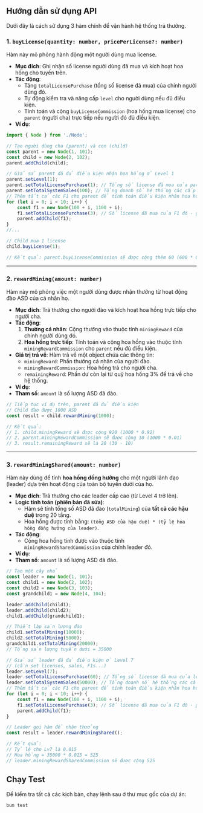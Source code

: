 ## Hướng dẫn sử dụng API

Dưới đây là cách sử dụng 3 hàm chính để vận hành hệ thống trả thưởng.

### 1\. `buyLicense(quantity: number, pricePerLicense?: number)`

Hàm này mô phỏng hành động một người dùng mua license.

- **Mục đích**: Ghi nhận số license người dùng đã mua và kích hoạt hoa hồng cho tuyến trên.
- **Tác động**:
    - Tăng `totalLicensePurchase` (tổng số license đã mua) của chính người dùng đó.
    - Tự động kiểm tra và nâng cấp `level` cho người dùng nếu đủ điều kiện.
    - Tính toán và cộng `buyLicenseCommission` (hoa hồng mua license) cho `parent` (người cha) trực tiếp nếu người đó đủ điều kiện.
- **Ví dụ**:

<!-- end list -->

```typescript
import { Node } from './Node';

// Tạo người dùng cha (parent) và con (child)
const parent = new Node(1, 101);
const child = new Node(2, 102);
parent.addChild(child);

// Giả sử parent đã đủ điều kiện nhận hoa hồng ở Level 1
parent.setLevel(1);
parent.setTotalLicensePurchase(1); // Tổng số license đã mua của parent
parent.setTotalSystemSales(100); // Tổng doanh số hệ thống các cấp dưới từ F1 đến F3
// Thêm tất cả các F1 cho parent để tính toán điều kiện nhân hoa hồng
for (let i = 0; i < 10; i++) {
    const f1 = new Node(100 + i, 1100 + i);
    f1.setTotalLicensePurchase(3); // Số license đã mua của F1 đó - giả sử mỗi F1 mua 3 license
    parent.addChild(f1);
}
//...

// Child mua 1 license
child.buyLicense(1); 

// Kết quả: parent.buyLicenseCommission sẽ được cộng thêm 60 (600 * 0.1)
```

-----

### 2\. `rewardMining(amount: number)`

Hàm này mô phỏng việc một người dùng được nhận thưởng từ hoạt động đào ASD của cá nhân họ.

- **Mục đích**: Trả thưởng cho người đào và kích hoạt hoa hồng trực tiếp cho người cha.
- **Tác động**:
    1.  **Thưởng cá nhân**: Cộng thưởng vào thuộc tính `miningReward` của chính người dùng đó.
    2.  **Hoa hồng trực tiếp**: Tính toán và cộng hoa hồng vào thuộc tính `miningRewardCommission` cho `parent` nếu đủ điều kiện.
- **Giá trị trả về**: Hàm trả về một object chứa các thông tin:
    - `miningReward`: Phần thưởng cá nhân của người đào.
    - `miningRewardCommission`: Hoa hồng trả cho người cha.
    - `remainingReward`: Phần dư còn lại từ quỹ hoa hồng 3% để trả về cho hệ thống.
- **Ví dụ**:
- **Tham số**: `amount` là số lượng ASD đã đào.

<!-- end list -->

```typescript
// Tiếp tục ví dụ trên, parent đã đủ điều kiện
// Child đào được 1000 ASD
const result = child.rewardMining(1000);

// Kết quả:
// 1. child.miningReward sẽ được cộng 920 (1000 * 0.92)
// 2. parent.miningRewardCommission sẽ được cộng 10 (1000 * 0.01)
// 3. result.remainingReward sẽ là 20 (30 - 10)
```

-----

### 3\. `rewardMiningShared(amount: number)`

Hàm này dùng để tính **hoa hồng đồng hưởng** cho một người lãnh đạo (leader) dựa trên hoạt động của toàn bộ tuyến dưới của họ.

- **Mục đích**: Trả thưởng cho các leader cấp cao (từ Level 4 trở lên).
- **Logic tính toán (phiên bản đã sửa)**:
    - Hàm sẽ tính tổng số ASD đã đào (`totalMining`) của **tất cả các hậu duệ** trong 20 tầng.
    - Hoa hồng được tính bằng: `(tổng ASD của hậu duệ) * (tỷ lệ hoa hồng đồng hưởng của leader)`.
- **Tác động**:
    - Cộng hoa hồng tính được vào thuộc tính `miningRewardSharedCommission` của chính leader đó.
- **Ví dụ**:
- **Tham số**: `amount` là số lượng ASD đã đào.

<!-- end list -->

```typescript
// Tạo một cây nhỏ
const leader = new Node(1, 101);
const child1 = new Node(2, 102);
const child2 = new Node(3, 103);
const grandchild1 = new Node(4, 104);

leader.addChild(child1);
leader.addChild(child2);
child1.addChild(grandchild1);

// Thiết lập sản lượng đào
child1.setTotalMining(10000);
child2.setTotalMining(5000);
grandchild1.setTotalMining(20000);
// Tổng sản lượng tuyến dưới = 35000

// Giả sử leader đã đủ điều kiện ở Level 7
// (cần set licenses, sales, F1s...)
leader.setLevel(7); 
leader.setTotalLicensePurchase(60); // Tổng số license đã mua của leader
leader.setTotalSystemSales(50000); // Tổng doanh số hệ thống các cấp dưới từ F1 đến F3
// Thêm tất cả các F1 cho parent để tính toán điều kiện nhân hoa hồng
for (let i = 0; i < 10; i++) {
    const f1 = new Node(100 + i, 1100 + i);
    f1.setTotalLicensePurchase(3); // Số license đã mua của F1 đó - giả sử mỗi F1 mua 3 license
    parent.addChild(f1);
}

// Leader gọi hàm để nhận thưởng
const result = leader.rewardMiningShared();

// Kết quả:
// Tỷ lệ cho Lv7 là 0.015
// Hoa hồng = 35000 * 0.015 = 525
// leader.miningRewardSharedCommission sẽ được cộng 525
```

## Chạy Test

Để kiểm tra tất cả các kịch bản, chạy lệnh sau ở thư mục gốc của dự án:

```bash
bun test
```